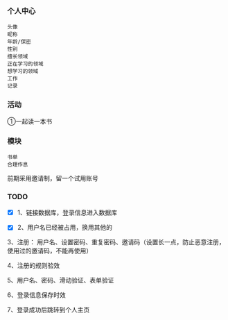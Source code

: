 ### 个人中心
    
    头像
    昵称
    年龄/保密
    性别
    擅长领域
    正在学习的领域
    想学习的领域
    工作
    记录
    
### 活动
 
 ①一起读一本书
 
### 模块
 
    书单
    合理作息
 
 前期采用邀请制，留一个试用账号
 
### TODO

 - [x] 1、链接数据库，登录信息进入数据库

 - [x] 2、用户名已经被占用，换用其他的

 3、注册： 用户名、设置密码、重复密码、邀请码（设置长一点，防止恶意注册，使用过的邀请码，不能再使用）

 4、注册的规则验效
 
 5、用户名、密码、滑动验证、表单验证

 6、登录信息保存时效
 
 7、登录成功后跳转到个人主页
 
 
    



